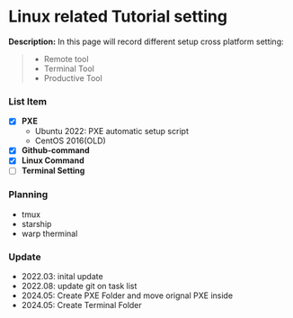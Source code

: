 # Linux related Tutorial setting
**Description:** In this page will record different setup cross platform setting: 
> - Remote tool
> - Terminal Tool
> - Productive Tool	

### List Item

- [x]  **PXE** 
	-  Ubuntu 2022: PXE automatic setup script
	-  CentOS 2016(OLD)
- [x] **Github-command**
- [x] **Linux Command**
- [ ] **Terminal Setting**

### Planning 
- tmux 
- starship
- warp therminal



### Update 

- 2022.03: inital update
- 2022.08: update git on task list
- 2024.05: Create PXE Folder and move orignal PXE inside
- 2024.05: Create Terminal Folder 